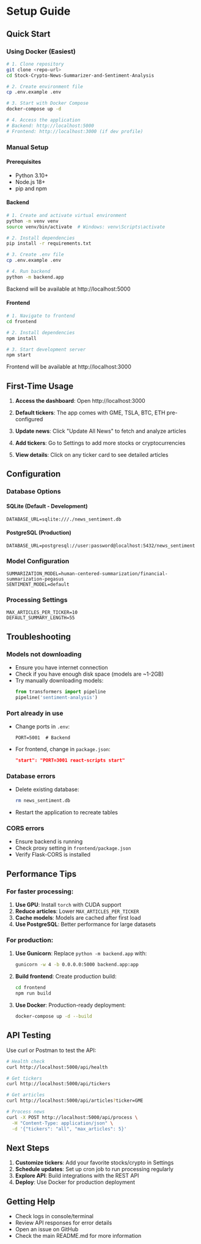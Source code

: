 # Setup Guide

## Quick Start

### Using Docker (Easiest)

```bash
# 1. Clone repository
git clone <repo-url>
cd Stock-Crypto-News-Summarizer-and-Sentiment-Analysis

# 2. Create environment file
cp .env.example .env

# 3. Start with Docker Compose
docker-compose up -d

# 4. Access the application
# Backend: http://localhost:5000
# Frontend: http://localhost:3000 (if dev profile)
```

### Manual Setup

#### Prerequisites
- Python 3.10+
- Node.js 18+
- pip and npm

#### Backend

```bash
# 1. Create and activate virtual environment
python -m venv venv
source venv/bin/activate  # Windows: venv\Scripts\activate

# 2. Install dependencies
pip install -r requirements.txt

# 3. Create .env file
cp .env.example .env

# 4. Run backend
python -m backend.app
```

Backend will be available at http://localhost:5000

#### Frontend

```bash
# 1. Navigate to frontend
cd frontend

# 2. Install dependencies
npm install

# 3. Start development server
npm start
```

Frontend will be available at http://localhost:3000

## First-Time Usage

1. **Access the dashboard**: Open http://localhost:3000

2. **Default tickers**: The app comes with GME, TSLA, BTC, ETH pre-configured

3. **Update news**: Click "Update All News" to fetch and analyze articles

4. **Add tickers**: Go to Settings to add more stocks or cryptocurrencies

5. **View details**: Click on any ticker card to see detailed articles

## Configuration

### Database Options

#### SQLite (Default - Development)
```env
DATABASE_URL=sqlite:///./news_sentiment.db
```

#### PostgreSQL (Production)
```env
DATABASE_URL=postgresql://user:password@localhost:5432/news_sentiment
```

### Model Configuration

```env
SUMMARIZATION_MODEL=human-centered-summarization/financial-summarization-pegasus
SENTIMENT_MODEL=default
```

### Processing Settings

```env
MAX_ARTICLES_PER_TICKER=10
DEFAULT_SUMMARY_LENGTH=55
```

## Troubleshooting

### Models not downloading
- Ensure you have internet connection
- Check if you have enough disk space (models are ~1-2GB)
- Try manually downloading models:
  ```python
  from transformers import pipeline
  pipeline('sentiment-analysis')
  ```

### Port already in use
- Change ports in `.env`:
  ```env
  PORT=5001  # Backend
  ```
- For frontend, change in `package.json`:
  ```json
  "start": "PORT=3001 react-scripts start"
  ```

### Database errors
- Delete existing database:
  ```bash
  rm news_sentiment.db
  ```
- Restart the application to recreate tables

### CORS errors
- Ensure backend is running
- Check proxy setting in `frontend/package.json`
- Verify Flask-CORS is installed

## Performance Tips

### For faster processing:
1. **Use GPU**: Install `torch` with CUDA support
2. **Reduce articles**: Lower `MAX_ARTICLES_PER_TICKER`
3. **Cache models**: Models are cached after first load
4. **Use PostgreSQL**: Better performance for large datasets

### For production:
1. **Use Gunicorn**: Replace `python -m backend.app` with:
   ```bash
   gunicorn -w 4 -b 0.0.0.0:5000 backend.app:app
   ```

2. **Build frontend**: Create production build:
   ```bash
   cd frontend
   npm run build
   ```

3. **Use Docker**: Production-ready deployment:
   ```bash
   docker-compose up -d --build
   ```

## API Testing

Use curl or Postman to test the API:

```bash
# Health check
curl http://localhost:5000/api/health

# Get tickers
curl http://localhost:5000/api/tickers

# Get articles
curl http://localhost:5000/api/articles?ticker=GME

# Process news
curl -X POST http://localhost:5000/api/process \
  -H "Content-Type: application/json" \
  -d '{"tickers": "all", "max_articles": 5}'
```

## Next Steps

1. **Customize tickers**: Add your favorite stocks/crypto in Settings
2. **Schedule updates**: Set up cron job to run processing regularly
3. **Explore API**: Build integrations with the REST API
4. **Deploy**: Use Docker for production deployment

## Getting Help

- Check logs in console/terminal
- Review API responses for error details
- Open an issue on GitHub
- Check the main README.md for more information
